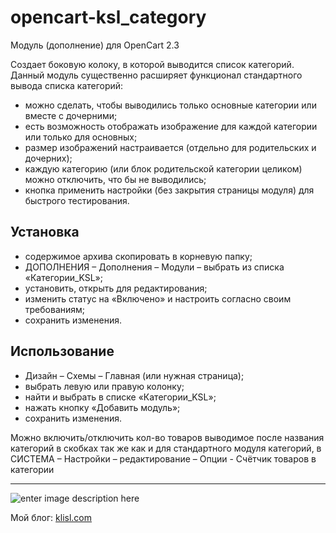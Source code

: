 opencart-ksl_category
=================


Модуль (дополнение) для OpenCart 2.3

Создает боковую колоку, в которой выводится список категорий. Данный модуль существенно расширяет функционал стандартного вывода списка категорий:

*	можно сделать, чтобы выводились только основные категории или вместе с дочерними;
*	есть возможность отображать изображение для каждой категории или только для основных;
*	размер изображений настраивается (отдельно для родительских и дочерних);
*	каждую категорию (или блок родительской категории целиком) можно отключить, что бы не выводились;
*	кнопка применить настройки (без закрытия страницы модуля) для быстрого тестирования.

  
Установка
------------------
* содержимое архива скопировать в корневую папку;
* ДОПОЛНЕНИЯ – Дополнения – Модули – выбрать из списка «Категории_KSL»;
* установить, открыть для редактирования;
* изменить статус на «Включено» и настроить согласно своим требованиям;
* сохранить изменения.





Использование
-------------
* Дизайн – Схемы – Главная (или нужная страница);
* выбрать левую или правую колонку; 
* найти и выбрать в списке «Категории_KSL»;
* нажать кнопку «Добавить модуль»;
* сохранить изменения.

Можно включить/отключить кол-во товаров выводимое после названия категорий в скобках так же как и для стандартного модуля категорий, в СИСТЕМА – Настройки – редактирование – Опции - Счётчик товаров в категории

-------------


![enter image description here](http://klisl.com/frontend/web/images/external/ksl_OC_category.jpg)


Мой блог: [klisl.com](http://klisl.com)  